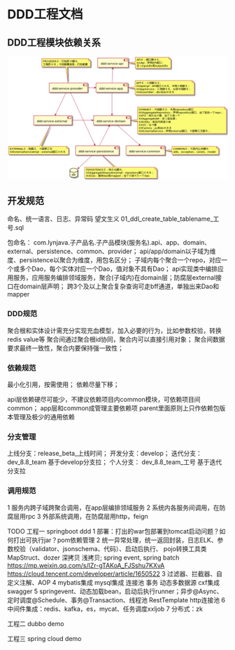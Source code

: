 # DDD工程文档

## DDD工程模块依赖关系

![img](files/ddd-modules-depenency.png)



## 开发规范

命名、统一语言、日志、异常码
望文生义
01_ddl_create_table_tablename_工号.sql

包命名：
com.lynjava.子产品名.子产品模块(服务名).api、app、domain、external、persistence、common、provider；
api/app/domain以子域为维度、persistence以聚合为维度，用包名区分；
子域内每个聚合一个repo，对应一个或多个Dao，每个实体对应一个Dao，值对象不具有Dao；
api实现类中编排应用服务，应用服务编排领域服务，聚合(子域内)在domain层；防腐层external接口在domain层声明；
跨3个及以上聚合复杂查询可走bff通道，单独出来Dao和mapper


### DDD规范
聚合根和实体设计需充分实现充血模型，加入必要的行为，比如参数校验，转换redis value等
聚合间通过聚合根id协同，聚合内可以直接引用对象；
聚合间数据要求最终一致性，聚合内要保持强一致性；


### 依赖规范

最小化引用，按需使用；
依赖尽量下移；

api层依赖硬尽可能少，不建议依赖项目内common模块，可依赖项目间common；
app层和common成管理主要依赖项
parent里面原则上只作依赖包版本管理及极少的通用依赖

### 分支管理

上线分支：release_beta_上线时间；
开发分支：develop；
迭代分支：dev_8.8_team  基于develop分支拉；
个人分支： dev_8.8_team_工号  基于迭代分支拉

### 调用规范

1 服务内跨子域跨聚合调用，在app层编排领域服务
2 系统内各服务间调用，在防腐层用rpc
3 外部系统调用，在防腐层用http，feign

TODO
工程一 springboot ddd
1 部署：打出的war包部署到tomcat启动问题？如何打出可执行jar？pom依赖管理
2 统一异常处理，统一返回封装，日志ELK、参数校验（validator、jsonschema、代码）、启动后执行、
  pojo转换工具类MapStruct、dozer 深拷贝 浅拷贝; spring event, spring batch
  https://mp.weixin.qq.com/s/lZr-gTAKoA_FJSshu7KXvA
  https://cloud.tencent.com/developer/article/1650522
3 过滤器、拦截器、自定义注解、AOP
4 mybatis集成 mysql集成 连接池 事务  动态多数据源 cxf集成swagger
5 springevent、动态加载bean，启动后执行runner；异步@Async、定时调度@Schedule、事务@Transaction、线程池
  RestTemplate http连接池
6 中间件集成：redis、kafka，es，mycat、任务调度xxljob
7 分布式：zk

工程二 dubbo demo

工程三 spring cloud demo
